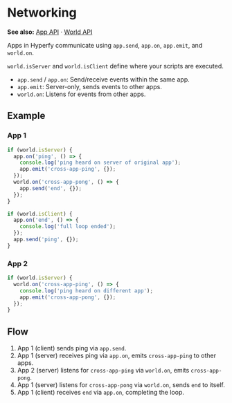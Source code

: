# Networking

**See also:** [App API](/docs/scripting/app/App.md) · [World API](/docs/scripting/world/World.md)

Apps in Hyperfy communicate using `app.send`, `app.on`, `app.emit`, and `world.on`.

`world.isServer` and `world.isClient` define where your scripts are executed.

* `app.send` / `app.on`: Send/receive events within the same app.
* `app.emit`: Server-only, sends events to other apps.
* `world.on`: Listens for events from other apps.

## Example

### App 1

```js
if (world.isServer) {
  app.on('ping', () => {
    console.log('ping heard on server of original app');
    app.emit('cross-app-ping', {});
  });
  world.on('cross-app-pong', () => {
    app.send('end', {});
  });
}

if (world.isClient) {
  app.on('end', () => {
    console.log('full loop ended');
  });
  app.send('ping', {});
}
```

### App 2

```js
if (world.isServer) {
  world.on('cross-app-ping', () => {
    console.log('ping heard on different app');
    app.emit('cross-app-pong', {});
  });
}
```

## Flow

1. App 1 (client) sends ping via `app.send`.
2. App 1 (server) receives ping via `app.on`, emits `cross-app-ping` to other apps.
3. App 2 (server) listens for `cross-app-ping` via `world.on`, emits `cross-app-pong`.
4. App 1 (server) listens for `cross-app-pong` via `world.on`, sends `end` to itself.
5. App 1 (client) receives `end` via `app.on`, completing the loop.

